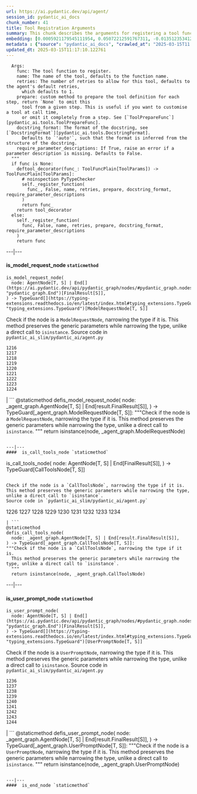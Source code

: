 ```yaml
---
url: https://ai.pydantic.dev/api/agent/
session_id: pydantic_ai_docs
chunk_number: 41
title: Tool Registration Arguments
summary: This chunk describes the arguments for registering a tool function, including parameters such as 'func', 'name', 'retries', 'prepare', 'docstring_format', and 'require_parameter_descriptions', detailing their default values and usage.
embedding: [0.0005921179545111954, 0.05072212591767311, -0.013512353412806988, -0.024599088355898857, -0.0077657937072217464, 0.015137899667024612, -0.006451386958360672, 0.007372106425464153, 0.011931256391108036, 0.0330951064825058, 0.01896047405898571, -0.037336766719818115, 0.017957206815481186, 0.017017437145113945, -0.026846913620829582, -0.020535221323370934, -0.04907117784023285, -0.014744212850928307, 0.021881377324461937, 0.04724244028329849, 0.07629907876253128, 0.01836359314620495, 0.016534853726625443, 0.02288464456796646, -0.0017969906330108643, 0.02341802604496479, 0.0038225736934691668, 0.04041006416082382, -0.0016271338099613786, 0.01828739605844021, 0.0466836579144001, -0.01737302541732788, -0.03939409926533699, 0.0012620207853615284, -0.01101053599268198, -0.001479501137509942, 0.0196081530302763, 0.025627752766013145, 0.01427432894706726, 0.04589628428220749, -0.02202107198536396, -0.02443399280309677, -0.031748950481414795, 0.03512703999876976, -0.005857681389898062, -7.217926031444222e-05, -0.005568766035139561, 0.04482952132821083, 0.011169280856847763, -0.0455406978726387, -0.010781943798065186, 0.0021192424464970827, 0.02605953998863697, 0.021030506119132042, -0.043915148824453354, -0.03337449952960014, -0.03604140877723694, -0.013702847063541412, 0.01624276302754879, -0.005759259685873985, 0.0051179309375584126, -0.00424165977165103, -0.000671093468554318, 0.054862190037965775, 0.006346615497022867, 0.011226429603993893, -0.0315711572766304, 0.005476694088429213, -0.01840169169008732, -0.028828047215938568, 0.004441678524017334, 0.048512399196624756, -0.06497105211019516, -0.024497490376234055, 0.003043137025088072, -0.001409653457812965, 0.04467712342739105, 0.028116870671510696, 0.01322026364505291, 0.01635706052184105, -0.014490221627056599, 0.06039920449256897, 0.00492108752951026, 0.030504392459988594, -0.004775042179971933, -0.04076565429568291, -0.020649518817663193, -0.030301200225949287, -0.07599429041147232, -0.03517783805727959, -0.01737302541732788, -0.0020033589098602533, 0.0224782582372427, 0.02418000064790249, 0.09870114177465439, 0.03317130357027054, -0.01612846739590168, -0.037717755883932114, -0.008172180503606796, 0.011201029643416405, 0.024827679619193077, 0.00129853212274611, -0.05313504487276077, 0.018490590155124664, 0.05460819602012634, -0.010337458923459053, 0.03868292272090912, 0.01520139817148447, 0.010115215554833412, 0.0035019093193113804, -0.06644420325756073, -0.01968435011804104, -0.026161136105656624, 0.05016334354877472, -0.0438135527074337, -0.03177434951066971, -0.016598351299762726, 0.030682187527418137, 0.02994561195373535, 0.0028716926462948322, -0.03365388885140419, -0.006895872298628092, 0.006756176706403494, -0.009619932621717453, -0.02527216449379921, 0.0077149951830506325, -0.014668015763163567, 0.007778493221849203, -0.03820033743977547, -0.013829843141138554, -0.019252564758062363, -0.0005774340825155377, -0.009810426272451878, -0.019557354971766472, -0.0258309468626976, -0.011124832555651665, -0.030453594401478767, 0.012572584673762321, -0.06994929164648056, 0.052525464445352554, -0.020141534507274628, -0.0004274202510714531, 0.0009151635458692908, 0.02877724915742874, -0.019671650603413582, 0.04155302792787552, -0.034771449863910675, 0.03545722737908363, -0.038581326603889465, 0.03398407623171806, 0.037717755883932114, 0.014071134850382805, 0.004851239733397961, -0.021957574412226677, -0.04937596991658211, 0.019747847691178322, 0.026719918474555016, 0.0621771477162838, 0.02730409801006317, -0.0208527110517025, -0.02303703874349594, 0.0018906500190496445, 0.0075879995711147785, 0.03743836283683777, -0.038428932428359985, -0.01658565178513527, 0.005622739437967539, -0.04086725041270256, -0.0470646470785141, 0.0014509271131828427, 0.008756360970437527, 0.008584916591644287, -0.008826208300888538, 0.024599088355898857, 0.04302617907524109, 0.013499653898179531, -0.06405668705701828, -0.03459365665912628, 0.000850871903821826, 0.017576219514012337, -0.0009945358615368605, 0.004184511955827475, -0.04856319725513458, -0.009962821379303932, -0.024573689326643944, -0.04427073895931244, 0.019989140331745148, -0.013829843141138554, -0.022694149985909462, -0.008280126377940178, 0.013169464655220509, 0.03388248011469841, 0.03792094811797142, -0.012744029052555561, 0.017817512154579163, -0.03220613673329353, 0.035863615572452545, -0.0172206312417984, 0.02586904540657997, 0.005473519209772348, -0.004136888310313225, 0.018985873088240623, 0.025183267891407013, 0.011988404206931591, 0.05072212591767311, -0.026872312650084496, -0.019912943243980408, 0.04076565429568291, 0.007441954221576452, -0.00936594046652317, -0.0015072814421728253, -0.0348222516477108, -0.019887542352080345, -0.005041733384132385, 0.014096534810960293, 0.0661902129650116, -0.009188146330416203, 0.03243472799658775, 0.011734412051737309, 0.03494924679398537, -0.013448855839669704, 0.046023279428482056, 0.04762342572212219, -0.0025907144881784916, -0.018046103417873383, 0.00940403901040554, 0.01997644081711769, -0.048258405178785324, -0.016611050814390182, 0.07975336909294128, -0.017703214660286903, 0.0010389843955636024, 0.022008372470736504, -0.025170568376779556, -0.002755808876827359, -0.03814953938126564, 8.9591572759673e-05, 0.006699028890579939, 0.024941977113485336, -0.044245339930057526, 0.0069593703374266624, -0.012826576828956604, 0.014553719200193882, -0.022529056295752525, -0.009353240951895714, 0.012115400284528732, 0.05303344875574112, 0.0008524593431502581, 0.01725872978568077, 0.05041733384132385, 0.08849067986011505, 0.016293561086058617, 0.01752542145550251, -0.00899130292236805, -0.03218073770403862, -0.005603690166026354, 0.008800809271633625, 0.00016936080646701157, -0.018515989184379578, 0.0005218734149821103, 0.07045727223157883, -0.023062437772750854, -0.03944489732384682, -0.009759627282619476, -0.016077669337391853, -0.03286651521921158, 0.050747524946928024, 0.03248552605509758, 0.00707366643473506, -0.009588182903826237, 0.033069707453250885, 0.03891151398420334, 0.04947756603360176, -0.05039193481206894, 0.00479726679623127, 0.010508903302252293, 0.02715170383453369, 0.06024681031703949, -0.026948509737849236, -0.04907117784023285, 0.010166014544665813, 0.003898771246895194, 0.04673445597290993, 0.05846887081861496, -0.005838632117956877, 0.014795011840760708, -0.03530483320355415, -0.005733860656619072, -0.027202501893043518, -0.005613214801996946, 0.0008635714766569436, -0.01861758530139923, -0.0003345545846968889, -0.026186535134911537, -0.015036303550004959, -0.05201748386025429, 0.03527943417429924, -0.021665483713150024, 0.008642064407467842, -0.050137944519519806, 0.009759627282619476, 0.0388353168964386, -0.03345069661736488, -0.002492292784154415, 0.02183057926595211, -0.02224966511130333, 0.004860764369368553, 0.011867757886648178, -0.014541019685566425, -0.007010168395936489, 0.00036610508686862886, 0.03286651521921158, -0.032993510365486145, -0.026999307796359062, -0.010959737934172153, -0.009156397543847561, 0.016191964969038963, -0.006343440618366003, 0.030986975878477097, -0.024332396686077118, -0.019747847691178322, -0.01987484283745289, 0.019747847691178322, 0.008889706805348396, -0.005908479914069176, 0.022046471014618874, -0.014375925064086914, 0.051458701491355896, 0.01295357197523117, 0.021513089537620544, -0.010781943798065186, -0.029132837429642677, 0.0151632996276021, 0.019773246720433235, 0.012382091023027897, -0.010845442302525043, -0.017233330756425858, 0.019697049632668495, -0.04355956241488457, 0.039343301206827164, -0.01563318446278572, -0.026923110708594322, -0.028116870671510696, -0.03969888761639595, 0.003311415668576956, 0.014045735821127892, 0.04264518991112709, 0.04968075826764107, -0.02636433020234108, 0.042924582958221436, 0.019011272117495537, -0.01384254265576601, 0.022757647559046745, 0.00991837214678526, -0.05054432898759842, -0.018008004873991013, -0.025780148804187775, -0.004454378038644791, 0.003205056767910719, 0.019989140331745148, -0.026338929310441017, -0.011112133041024208, -0.03751455992460251, -0.005689411889761686, -0.023862512782216072, 0.004997285082936287, -0.00510840630158782, -0.010280310176312923, -0.022579854354262352, 0.02420540153980255, -0.008616665378212929, 0.05095071718096733, 0.021436892449855804, -0.0034415863920003176, 0.011378823779523373, 0.015455389395356178, -0.03497464582324028, -0.04155302792787552, 0.0644630715250969, 0.026161136105656624, 0.04574389010667801, -0.006895872298628092, -0.015087101608514786, -0.013131366111338139, -0.009607233107089996, -0.0049179126508533955, -0.004286108538508415, -0.012534486129879951, -0.04475332051515579, 0.02175438217818737, 0.0021192424464970827, -0.056487735360860825, 0.028701052069664, -0.013525052927434444, 0.025030873715877533, 0.020560620352625847, 0.009397689253091812, 0.04239119961857796, 0.053693827241659164, -0.024167301133275032, -0.006079924292862415, 0.039419498294591904, -0.0017763538053259254, 0.013067868538200855, 0.019620852544903755, 0.028828047215938568, 0.055471766740083694, 0.017512721940875053, -0.00959453359246254, -0.012629732489585876, 0.06359949707984924, 0.021589286625385284, 0.022490957751870155, -0.01422352995723486, 0.03047899343073368, -0.05836727097630501, 0.02621193416416645, 0.020179633051156998, 0.007270509842783213, -0.00902940146625042, -0.014058435335755348, -0.07650227099657059, -0.020522521808743477, 0.0016826944192871451, 0.0021859153639525175, 0.0323331318795681, 0.0224782582372427, -0.03855592757463455, 0.029488425701856613, -0.07391156256198883, 0.04000367969274521, 0.010102516040205956, 0.027405694127082825, -0.057503700256347656, 0.012426539324223995, -0.040740255266427994, 0.026643719524145126, 0.019316062331199646, -0.0008794459281489253, 0.021322594955563545, -0.03413647413253784, -0.07111765444278717, 0.010947038419544697, 0.03258712217211723, -0.011042285710573196, -0.006251368671655655, 0.008673813194036484, -0.03614300489425659, 0.008972253650426865, 0.015645883977413177, -0.03723517060279846, 0.005867206025868654, -0.005987852346152067, 0.0035336583387106657, -0.0330951064825058, -0.0338570810854435, 0.09235134720802307, 0.004403579514473677, 0.06009441614151001, -0.036777984350919724, 0.07416555285453796, -0.013588551431894302, 0.005689411889761686, 0.029869413003325462, 0.007924538105726242, 0.026872312650084496, -0.026846913620829582, 0.014020336791872978, -0.010477153584361076, 0.02280844748020172, 0.046175673604011536, -0.02798987552523613, 0.03383168205618858, 0.006286292336881161, -0.01685234345495701, 0.019138267263770103, 0.03230773285031319, 0.02360852062702179, 0.023887911811470985, -0.0463026724755764, -0.008496019057929516, -0.05775769427418709, 0.011054985225200653, 0.011264528147876263, 0.02722790092229843, 0.029793215915560722, 0.02753269113600254, 0.010439055040478706, -0.05328743904829025, 0.008045184426009655, 0.0023367227986454964, 0.015353793278336525, 0.02186867780983448, -0.013740946538746357, 0.047420233488082886, 0.02651672437787056, 0.01836359314620495, -0.01725872978568077, -0.018935075029730797, -0.011632815934717655, -0.012229695916175842, -0.006403763312846422, 0.007702295668423176, 0.01802070438861847, -0.016420558094978333, -0.04701384902000427, 0.018782678991556168, 0.04249279573559761, -0.004924262408167124, 0.028599455952644348, -0.07909298688173294, 0.03154575824737549, -0.0030367872677743435, 0.03040279634296894, -0.0058862557634711266, 0.039648089557886124, 0.025551555678248405, 0.03715897351503372, -0.024599088355898857, 0.002687548752874136, 0.01926526427268982, -0.018719181418418884, -0.009772327728569508, -0.008756360970437527, -0.02141149342060089, 0.00814043078571558, 0.018858877941966057, 0.021576587110757828, -0.06425987929105759, -0.006387888919562101, 0.04231500253081322, -0.06268513202667236, 0.041832417249679565, 0.021741682663559914, -0.04714084416627884, 0.0024526065681129694, 0.017627017572522163, 0.014553719200193882, -0.019735148176550865, -0.0026050014421343803, -0.002017645863816142, -0.0009969170205295086, -0.03263792395591736, -0.007949937134981155, -0.010413656011223793, 0.028472458943724632, 0.015125200152397156, -0.0006810150225646794, 0.009010352194309235, -0.0100453682243824, 0.0200907364487648, -0.015493487939238548, 0.0355842262506485, -0.04792821779847145, 0.008984953165054321, 0.00920084584504366, -0.02613573707640171, -0.006914921570569277, 0.01025491114705801, 0.003222518600523472, -0.010127915069460869, -0.002614526078104973, 0.020154234021902084, 0.02644052729010582, -0.036244604736566544, 0.03172355145215988, 0.049655359238386154, 0.04739483445882797, 0.025399161502718925, 0.004692494869232178, 0.007022867910563946, 0.013829843141138554, -0.0031145720276981592, -0.011486770585179329, 0.03969888761639595, -0.05034113675355911, 0.022262364625930786, -0.01676344685256481, -0.03352689370512962, -0.028396261855959892, -0.013931440189480782, -0.03411107510328293, 0.04475332051515579, 0.009391339495778084, -0.038251135498285294, 0.0075879995711147785, -0.018071502447128296, 0.015887174755334854, 0.009511985816061497, -0.05283025652170181, -0.008464270271360874, 0.00042662653140723705, 0.019697049632668495, -0.016598351299762726, -0.04142603278160095, -0.027126304805278778, 0.017284128814935684, 0.012566234916448593, -0.03494924679398537, -0.00594975333660841, 0.022122669965028763, -0.023900611326098442, 0.005127455573529005, 0.042061012238264084, -0.002798669971525669, -0.010159664787352085, 0.01771591417491436, -0.007441954221576452, -0.025957942008972168, -0.0034542859066277742, 0.004368655849248171, 0.01896047405898571, -0.0005040146061219275, -0.012591633945703506, 0.024218101054430008, 0.012521786615252495, -0.02108130417764187, 0.010229512117803097, 0.03751455992460251, -0.03116477094590664, -0.00474964315071702, 0.019011272117495537, 0.013982238247990608, -0.023849813267588615, 0.026542123407125473, -0.014172731898725033, 0.016636449843645096, -0.0017827036790549755, -0.00847696978598833, 0.008496019057929516, -0.010940688662230968, 0.009232595562934875, 0.03995288163423538, -0.040664058178663254, -0.04335636645555496, -0.03459365665912628, 0.04256899282336235, -0.005273500923067331, 0.003157433122396469, -0.035939812660217285, -0.01189950667321682, -0.013067868538200855, 0.020039938390254974, -0.011842358857393265, -0.05054432898759842, -0.00843887124210596, -0.04256899282336235, 0.010978787206113338, 0.009651681408286095, 0.0031479084864258766, 0.006257718428969383, -0.03017420321702957, -0.003157433122396469, -0.003625730285421014, 0.006089448928833008, -0.001812865142710507, -0.026262732222676277, -0.005352873355150223, -0.01987484283745289, 0.011397873982787132, -0.012064601294696331, 0.02557695470750332, -0.020484423264861107, 0.012775777839124203, -0.04808061197400093, 0.016217363998293877, 0.034619055688381195, 0.025818247348070145, 0.014096534810960293, 0.005819582846015692, 0.008635714650154114, 0.026034140959382057, 0.025932542979717255, -0.013321859762072563, 0.01199475396424532, 0.011429622769355774, 0.009480237029492855, -0.02594524249434471, -0.03230773285031319, 0.04142603278160095, 0.005451295059174299, -0.0008135669049806893, -0.044169142842292786, 0.0453375019133091, 0.009238945320248604, -0.006991119123995304, 0.025246765464544296, -0.006578382570296526, 0.010439055040478706, -0.0028732800856232643, 0.0010342220775783062, 0.0005726717063225806, 0.009600883349776268, 0.0009151635458692908, 0.012921823188662529, 0.050595130771398544, -0.02844705991446972, 0.02280844748020172, -0.019316062331199646, -0.03611760586500168, -0.015849076211452484, -0.0030590114183723927, -0.05196668207645416, 0.010927989147603512, -0.02666911855340004, -0.01681424491107464, 0.021805180236697197, 0.016979338601231575, 0.04185781627893448, -0.04076565429568291, -0.0303265992552042, 0.010432705283164978, -0.020763814449310303, -0.00462582241743803, -0.02360852062702179, -0.014033036306500435, 0.02398950792849064, 0.02047172375023365, 0.038657523691654205, 0.0010588275035843253, -0.008800809271633625, -0.004317857325077057, 0.0026986608281731606, -0.0038193988148123026, 0.020611418411135674, 0.002395458286628127, -0.01582367718219757, 0.020217731595039368, 0.0018636634340509772, -0.020497122779488564, -0.05460819602012634, 0.012439238838851452, -0.01861758530139923, -0.03403487429022789, 0.007410205435007811, 0.010502553544938564, -0.04838540032505989, 0.01662375032901764, -0.025894444435834885, 0.007099065463989973, 0.022376660257577896, 0.012871025130152702, -0.018554087728261948, -0.022643351927399635, -0.05608134716749191, -0.00028990762075409293, -0.018109602853655815, 0.05374462530016899, -0.058672063052654266, 0.03566042333841324, 0.0070355674251914024, 0.009226244874298573, -0.02402760647237301, 0.019595453515648842, 0.004321032203733921, -0.0005524317384697497, -0.007403855677694082, -0.0005389384459704161, -0.014782311394810677, 0.025208666920661926, -0.009296093136072159, -0.03362848982214928, 0.012807526625692844, 0.019023971632122993, 0.003784474916756153, -0.00390829611569643, -0.02892964519560337, 0.014121933840215206, -0.025589654222130775, -0.006283117458224297, 0.032841116189956665, 0.0007449097465723753, -0.0129154734313488, 0.04429613798856735, 0.010623198933899403, -0.017246030271053314, 0.0038479729555547237, -0.06288832426071167, 0.0046639209613204, -0.010781943798065186, 0.00434325635433197, 0.00810233224183321, -0.008127731271088123, 0.012172548100352287, 0.03814953938126564, 0.025411861017346382, 0.009372290223836899, -0.002706598024815321, -0.05963722988963127, -0.0115756681188941, -0.07792462408542633, 6.275378837017342e-05, 0.008229328319430351, 0.006641880609095097, 0.01790640875697136, -0.03296811133623123, -0.009721528738737106, -0.09656760841608047, 0.01442672312259674, 0.025488058105111122, 0.01275037880986929, 0.020598718896508217, 0.03154575824737549, -0.010864491574466228, 0.04002907872200012, -0.003698752960190177, -0.008737311698496342, 0.027253299951553345, 0.02345612458884716, -0.019557354971766472, -0.03197754546999931, 0.023811712861061096, -0.015417290851473808, -0.0018843002617359161, -0.01896047405898571, 0.021805180236697197, -0.02190677635371685, -0.021068604663014412, 0.01685234345495701, -0.04978235438466072, 0.013385358266532421, -0.012521786615252495, -0.000940562691539526, -0.002357359742745757, -0.0048671141266822815, 0.056487735360860825, -0.007067316677421331, -0.027634287253022194, -0.016179265454411507, -0.009035751223564148, 0.014045735821127892, -0.04838540032505989, 0.015810977667570114, 0.031215569004416466, 0.006387888919562101, 0.017614318057894707, 0.005130630452185869, 0.029056640341877937, -0.007638797629624605, -0.006073574535548687, 0.008267426863312721, -0.019671650603413582, 0.0004786154313478619, -0.020674917846918106, -0.03924170508980751, 0.005381447263062, -0.00420356122776866, -0.0014604517491534352, -0.019658951088786125, -0.02428159862756729, 0.001636658445931971, 0.0392163060605526, 0.03868292272090912, -0.002325610723346472, 0.011867757886648178, -0.017804812639951706, 0.05148410052061081, 0.023405326530337334, -0.001367586082778871, -0.022351261228322983, 0.003787650028243661, 0.0032764917705208063, -0.03916550800204277, 0.007880089804530144, 0.004168637562543154, 0.0014509271131828427, -0.02428159862756729, -0.016979338601231575, 0.03078378364443779, -0.0010334283579140902, 0.002801845083013177, 0.01760161854326725, 0.004940136801451445, -0.0005464788409881294, -0.013169464655220509, -0.006514884997159243, 0.0005964834126643836, 0.046785254031419754, 0.02900584228336811, 0.012451938353478909, 0.015023604035377502, -0.048334602266550064, 0.002376409014686942, 0.006559333298355341, -0.0005754497251473367, -0.019443057477474213, -0.018630284816026688, 0.009308792650699615, 0.012267794460058212, -0.008629364892840385, -0.0015937973512336612, -0.028091471642255783, -0.0031415587291121483, -0.004870289005339146, 0.028701052069664, 0.020687617361545563, 0.02424350008368492, 0.004384530242532492, 0.022795747965574265, -0.043153174221515656, -0.0006643467932008207, -0.014045735821127892, 0.03548262640833855, -0.003470160299912095, -0.011569318361580372, -0.019392259418964386, 0.043838951736688614, 0.03380628302693367, 0.0025859521701931953, -0.010807342827320099, 0.0067117284052073956, -0.028243867680430412, -0.023735515773296356, 0.0816837027668953, -0.028701052069664, -0.04071485623717308, 0.01794450730085373, -0.009486586786806583, 0.015429990366101265, 0.006467261351644993, 0.029361430555582047, -0.00810233224183321, 0.0208527110517025, -0.0006020395085215569, 0.007410205435007811, -0.01997644081711769, -0.006403763312846422, 0.019087469205260277, 0.011988404206931591, -0.009721528738737106, -0.016496755182743073, -0.01718253269791603, -0.008394422940909863, 0.05211907997727394, -0.05526857450604439, -0.030047208070755005, -0.0028812172822654247, -0.010870841331779957, -0.028701052069664, 0.014083835296332836, 0.005283025559037924, -0.04759802669286728, -0.023354528471827507, 0.0038003495428711176, -0.04650586470961571, 0.026694517582654953, -0.018554087728261948, -0.02722790092229843, 0.024726083502173424, -0.019328761845827103, 0.01888427697122097, -0.04223880544304848, 0.028675653040409088, -0.00840712245553732, -0.028802648186683655, -0.021284496411681175, -0.01388064119964838, -0.015480788424611092, 0.03792094811797142, -0.009988220408558846, 0.003406662493944168, -0.008711912669241428, 0.009943771176040173, -0.008559517562389374, 0.02244015969336033, -0.034161873161792755, 0.01689044199883938, -0.02976781688630581, -0.02334182895720005, 0.03560962527990341, -0.015925273299217224, 0.050214141607284546, 0.046556662768125534, 0.039648089557886124, 0.016064969822764397, -0.005918004550039768, 0.03070758655667305, 0.012928172945976257, 0.003959094174206257, -0.0034352366346865892, -0.0069974688813090324, 0.04645506665110588, -0.01195665542036295, 0.02538646198809147, 0.030758384615182877, 0.017690515145659447, 0.013613950461149216, 0.04320397228002548, 0.02969161979854107, -0.012039202265441418, -0.008089632727205753, -0.025843646377325058, 0.007651497144252062, 0.008324574679136276, -0.02236396074295044, 0.010661297477781773, 0.0015509362565353513, 0.029996410012245178, 0.05328743904829025, 0.0194176584482193, -0.0029701143503189087, 0.005517967976629734, 0.02885344624519348, 0.007302258629351854, -0.03474605083465576, -0.02984401397407055, 0.015912573784589767, -0.007543550804257393, -0.002038282575085759, 0.004622647538781166, -0.006410113535821438, -0.012934522703289986, 0.03614300489425659, 0.013131366111338139, 0.0059751528315246105, 0.0006778401439078152, -0.0038416231982409954, -0.012045552022755146, 0.016407858580350876, 0.0237228162586689, 0.015353793278336525, 0.006076749414205551, 0.04010527580976486, 0.012693230994045734, 0.004213085863739252, 0.049655359238386154, -0.04162922501564026, -0.05054432898759842, -0.02705010585486889, -0.0003672956954687834, 0.008584916591644287, 0.03784475103020668, -0.03179974853992462, 0.03078378364443779, 0.020954307168722153, -0.018185799941420555, 0.03273952007293701, 0.005219527520239353, 0.02674531750380993, 0.01554428692907095, -0.0025684901047497988, 0.01706823706626892, 0.02144959196448326, 0.038809917867183685, 0.040206871926784515, 0.009518335573375225, -0.018909676000475883, -0.03126636892557144, -0.017779413610696793, 0.027964476495981216, -0.01763971708714962, 0.0026938985101878643, -0.01093433890491724, 0.02096700668334961, 0.03652399405837059, 0.005083007272332907, 0.014972805976867676, 0.026872312650084496, 0.014960105530917645, 0.006756176706403494, 0.03266332298517227, -0.015112500637769699, 0.016268162056803703, -0.012490037828683853, 0.037946347147226334, 0.006314866244792938, 0.012534486129879951, -0.03929250314831734, -0.0006964926142245531, 0.0005405258852988482, 0.037260569632053375, -0.0027256475295871496, -0.03657479211688042, -0.006022776011377573, -0.021094003692269325, -0.0009484999463893473, -0.03474605083465576, -0.004581373650580645, -0.0165475532412529, 0.056182943284511566, 0.023443425074219704, 0.023748215287923813, -0.02707550674676895, -0.007397505920380354, -0.05216987803578377, -0.007613398600369692, -0.027558090165257454, 0.006737127434462309, 7.495729369111359e-05, -0.0101406155154109, -0.008813508786261082, 0.013855242170393467, -0.018185799941420555, 0.003854322712868452, 0.015125200152397156, -0.029894812032580376, -0.014515620656311512, 0.039114709943532944, -0.005448120180517435, 0.005292550195008516, 0.011366124264895916, 0.005451295059174299, -0.014541019685566425, 0.022071871906518936, -0.03230773285031319, -0.010705746710300446, -0.022198867052793503, -0.02410380356013775, -0.037108175456523895, 0.007448303978890181, 0.030961576849222183, 0.031748950481414795, 0.06527584791183472, -0.0426705926656723, -0.012782127596437931, -0.02194487489759922, -0.010267610661685467, 0.018820777535438538, 0.0034384115133434534, 0.01689044199883938, 0.010959737934172153, -0.016611050814390182, 0.0068704732693731785, -0.012477338314056396, 0.001254083588719368, 0.01767781563103199, 0.004184511955827475, 0.01763971708714962, -0.024599088355898857, 0.01911286823451519, 0.03207914158701897, -0.03169815242290497, -0.01083909161388874, -0.035939812660217285, -0.027939077466726303, -0.027431095018982887, -0.0174111258238554, 0.002622463507577777, 0.014198130927979946, -0.022973541170358658, 0.018871577456593513, 0.016407858580350876, 9.90666521829553e-05, 0.021462291479110718, 0.030605988577008247, 0.004171812441200018, -0.0067307776771485806, 0.07507991790771484, 0.010959737934172153, -0.018668383359909058, 0.01691584102809429, 0.012178897857666016, 0.00399401830509305, 0.00018493764218874276, 0.026491325348615646, 0.012388440780341625, -0.003066948615014553, -0.014071134850382805, 0.0598912239074707, 0.0015866538742557168, 0.006337090861052275, 0.035000044852495193, 0.01325836218893528, -0.012343992479145527, -0.010470803827047348, -0.030225001275539398, 0.0258309468626976, 0.008927805349230766, 0.023964108899235725, -0.002312911208719015, -0.022338561713695526, 0.02915823645889759, -0.010610499419271946, -9.282847713620868e-06, 0.010902590118348598, 0.02598334103822708, 0.02738029509782791, 0.0016684073489159346, -0.004635347053408623, 0.0031939444597810507, 0.0200907364487648, -0.015150600112974644, 0.007911838591098785, 0.034390464425086975, -0.03281571716070175, 0.008623015135526657, 0.009772327728569508, 0.004321032203733921, -0.001119944266974926, -0.007905488833785057, -0.001747779780998826, 0.004813141189515591, 0.025513457134366035, 0.00345111102797091, -0.00806423369795084, 0.001857313676737249, 0.016484055668115616, -0.009054801426827908, -0.005571940913796425, 0.020484423264861107, 0.017550820484757423, -0.003603505901992321, -0.030377397313714027, -0.02322753332555294, 0.015468088909983635, 0.048512399196624756, 0.03853052854537964, -0.003179657505825162, 0.016941240057349205, -0.006686329375952482, 0.001655707834288478, 0.015417290851473808, -0.004622647538781166, 0.04480411857366562, -0.0115756681188941, -0.0294630266726017, 0.047267839312553406, -0.0020224081818014383, -0.0056354389525949955, 0.005067132879048586, -0.008305525407195091, -0.0022494131699204445, 0.004378180485218763, 0.007302258629351854, -0.05018874257802963, 0.014363225549459457, 0.0018176274606958032, -0.0019382735481485724, -0.029361430555582047, -0.018668383359909058, 0.0075562503188848495, -0.059992820024490356, -0.008984953165054321, 0.02266875095665455, -0.005648138467222452, -0.037793952971696854, 0.01846519112586975, 0.012521786615252495, -0.001368379802443087, 0.009721528738737106, -0.010813692584633827, 0.043838951736688614, -0.003447936149314046, 0.008426171727478504, -0.015112500637769699, -0.018046103417873383, 0.03393327817320824, 0.04449933022260666, 0.0037273268681019545, -0.030961576849222183, 0.010553351603448391, 0.034238070249557495, -0.005819582846015692, -0.0033463395666331053, -0.015836376696825027, -0.00686412351205945, -0.00857221707701683, 0.014007637277245522, -0.019366860389709473, -0.005695762112736702, 0.003689228091388941, 0.004587723407894373, 0.024535588920116425, -0.026110338047146797, 0.012763078324496746, -0.01771591417491436, -0.010947038419544697, 0.005521142855286598, -0.01990024372935295, -0.008724612183868885, 0.007270509842783213, 0.017398426309227943, 0.010267610661685467, 0.02266875095665455, -0.022084571421146393, -0.018719181418418884, 0.0059434035792946815, -0.011493120342493057, -0.006584732327610254, 0.005048083141446114, -0.01650945469737053, 0.0029526525177061558, 0.0034161871299147606, 0.02496737614274025, -0.028269266709685326, -0.032841116189956665, 0.014604517258703709, -0.0076768966391682625, 0.03146956115961075, 0.019062070176005363, 0.0012731329770758748, 0.012051901780068874, 0.01562048401683569, 0.020674917846918106, 0.012756728567183018, 0.023011639714241028, -0.001412034616805613, -0.023392627015709877, -0.010115215554833412, 0.012090000323951244, 0.007156213745474815, -0.010927989147603512, -0.06126277521252632, 0.026694517582654953, -0.026770716533064842, -0.04127363860607147, -0.02915823645889759, 0.018935075029730797, -0.015760179609060287, 0.0012969446834176779, -0.010458104312419891, 0.02553885616362095, 0.015772879123687744, 0.008623015135526657, 0.013664748519659042, 0.0021446417085826397, 0.022795747965574265, -0.019849443808197975, 0.010947038419544697, -0.002084318781271577, 0.015658583492040634, 0.0047591677866876125, -0.018592186272144318, 0.0034384115133434534, -0.0466836579144001, -0.022910043597221375, -0.00567671237513423, -0.018198499456048012, 0.005749735049903393, -0.009505636058747768, -0.015391891822218895, 0.00868651270866394, 0.005959277972579002, -0.006133897230029106, -0.029666220769286156, 0.004009892698377371, -0.01987484283745289, 0.029132837429642677, -0.01672534830868244, 0.0005409227451309562, -0.008375373668968678, -0.02931063249707222, 0.01254083588719368, -0.009042100980877876, 0.00442897854372859, 0.02844705991446972, 0.04127363860607147, 0.027862880378961563, -0.007340357638895512, -0.030301200225949287, 0.02730409801006317, 0.003062186297029257, 0.012255094945430756, 0.0032352181151509285, 0.03047899343073368, 0.012242395430803299, -0.01605227030813694, 0.006933970842510462, 0.017207931727170944, 0.020878110080957413, 0.02183057926595211, 0.027583489194512367, -0.004194036591798067, 0.022465558722615242, 0.004416279029101133, -0.021894076839089394, -0.04015607386827469, -0.009321492165327072, -0.005559241399168968, 0.02077651396393776, -0.025767449289560318, -0.0052068280056118965, 0.010775594040751457, 0.03588901460170746, -0.0008167417836375535, -0.012902773916721344, 0.027507292106747627, 0.024014906957745552, -0.017703214660286903, -0.016611050814390182, -0.027278698980808258, -0.00885795708745718, -0.02969161979854107, 0.003111397149041295, 0.02854865789413452, 0.02674531750380993, -0.01869378238916397, -0.005610039923340082, 0.053389035165309906, -0.009524685330688953, 0.025246765464544296, -0.015595084987580776, 0.005200478248298168, 0.014591817744076252, -0.0014834697358310223, -0.01714443415403366, 0.019125567749142647, 0.016445957124233246, 0.031113972887396812, 0.005657663103193045, -0.01388064119964838, 0.0398004874587059, -0.010286659933626652, 0.03908931091427803, -0.054862190037965775, 0.0008092013886198401, 0.007943587377667427, -0.01329646073281765, 0.006048175040632486, -0.0038416231982409954, 0.02613573707640171, 0.005918004550039768, 0.04310237616300583, -0.007162563502788544, -0.009975520893931389, -0.011582017876207829, -0.04201021417975426, 0.03146956115961075, 0.016077669337391853, -0.0034003127366304398, 0.024167301133275032, 0.018122302368283272, 0.018858877941966057, -0.029818614944815636, 0.010019969195127487, -0.0047591677866876125, -0.03566042333841324, 0.008927805349230766, -0.031291767954826355, -0.007689596153795719, -0.02814226970076561, -0.022071871906518936, 0.006206919904798269, -0.03253632411360741, 0.026796115562319756, 0.018515989184379578, 0.008508718572556973, 0.013144065625965595, -0.017588919028639793, 0.016420558094978333, -0.030961576849222183, -0.0005107612814754248, -0.0006857773405499756, 0.01953195407986641, -0.03753995895385742, -0.022605253383517265, 0.023773614317178726, -0.03101237677037716, -0.019811345264315605, 0.027177102863788605, -0.0021557537838816643, -0.01570938155055046, 0.019709749147295952, -0.01233129296451807, -0.01038825698196888, -0.02489117719233036, 0.0075372010469436646, 0.04566769301891327, 0.03124096803367138, 0.013436156325042248, 0.007721344940364361, -0.0007762618479318917, 0.012147149071097374, -0.03840353339910507, 0.02489117719233036, -0.03974968567490578, 0.013144065625965595, -0.0026304007042199373, 0.02722790092229843, 0.05730050802230835, -0.01000726968050003, 0.009835825301706791, -0.02353232353925705, -0.017461923882365227, 0.021881377324461937, 0.025767449289560318, 0.011448672041296959, 0.003790824906900525, -0.004886163864284754, 0.017741313204169273, 0.021538488566875458, 0.018554087728261948, 0.003476510290056467, -0.0016922191716730595, 0.017538120970129967, 0.04421994090080261, 0.015417290851473808, -0.05257626250386238, 0.0038892466109246016, -0.012813876383006573, -0.0037082775961607695, -0.007029217667877674, 0.0405624620616436, -0.006149772088974714, -0.015417290851473808, -0.005483043845742941, 0.006527584511786699, -0.009264344349503517, 0.002781208138912916, 0.020598718896508217, -0.014350526034832, 0.008997652679681778, 0.007505452260375023, -0.021716283634305, -0.00940403901040554, 0.008007085882127285, 0.009994570165872574, -0.028269266709685326, 0.03421267122030258, 0.043381769210100174, -0.011709013022482395, 0.013982238247990608, 0.008997652679681778, -0.00016747572226449847, 0.01131532620638609, 0.0003766219306271523, -0.004076565150171518, -0.021347995847463608, 0.0009358003735542297, 0.035863615572452545, -0.03792094811797142, 0.009257994592189789, -0.022897344082593918, -0.004854414612054825, -0.0009072262910194695, 0.000627438654191792, -0.007613398600369692, 0.023887911811470985, -0.003625730285421014, 0.02760888822376728, 0.0018716007471084595, -0.0016668199095875025, 0.00011766955140046775, 0.0002718504110816866, -0.03723517060279846, -0.0004325794579926878]
metadata : {"source": "pydantic_ai_docs", "crawled_at": "2025-03-15T11:17:10.122761", "url_path": "/api/agent/", "chunk_size": 4666}
updated_dt: 2025-03-15T11:17:10.122761
---
```

```
  Args:
    func: The tool function to register.
    name: The name of the tool, defaults to the function name.
    retries: The number of retries to allow for this tool, defaults to the agent's default retries,
      which defaults to 1.
    prepare: custom method to prepare the tool definition for each step, return `None` to omit this
      tool from a given step. This is useful if you want to customise a tool at call time,
      or omit it completely from a step. See [`ToolPrepareFunc`][pydantic_ai.tools.ToolPrepareFunc].
    docstring_format: The format of the docstring, see [`DocstringFormat`][pydantic_ai.tools.DocstringFormat].
      Defaults to `'auto'`, such that the format is inferred from the structure of the docstring.
    require_parameter_descriptions: If True, raise an error if a parameter description is missing. Defaults to False.
  """
  if func is None:
    deftool_decorator(func_: ToolFuncPlain[ToolParams]) -> ToolFuncPlain[ToolParams]:
      # noinspection PyTypeChecker
      self._register_function(
        func_, False, name, retries, prepare, docstring_format, require_parameter_descriptions
      )
      return func_
    return tool_decorator
  else:
    self._register_function(
      func, False, name, retries, prepare, docstring_format, require_parameter_descriptions
    )
    return func

```
  
---|---  
####  is_model_request_node `staticmethod`
```
is_model_request_node(
  node: AgentNode[T, S] | End[](https://ai.pydantic.dev/api/pydantic_graph/nodes/#pydantic_graph.nodes.End "pydantic_graph.End")[FinalResult[S]],
) -> TypeGuard[](https://typing-extensions.readthedocs.io/en/latest/index.html#typing_extensions.TypeGuard "typing_extensions.TypeGuard")[ModelRequestNode[T, S]]

```

Check if the node is a `ModelRequestNode`, narrowing the type if it is.
This method preserves the generic parameters while narrowing the type, unlike a direct call to `isinstance`.
Source code in `pydantic_ai_slim/pydantic_ai/agent.py`
```
1216
1217
1218
1219
1220
1221
1222
1223
1224
```
| ```
@staticmethod
defis_model_request_node(
  node: _agent_graph.AgentNode[T, S] | End[result.FinalResult[S]],
) -> TypeGuard[_agent_graph.ModelRequestNode[T, S]]:
"""Check if the node is a `ModelRequestNode`, narrowing the type if it is.
  This method preserves the generic parameters while narrowing the type, unlike a direct call to `isinstance`.
  """
  return isinstance(node, _agent_graph.ModelRequestNode)

```
  
---|---  
####  is_call_tools_node `staticmethod`
```
is_call_tools_node(
  node: AgentNode[T, S] | End[](https://ai.pydantic.dev/api/pydantic_graph/nodes/#pydantic_graph.nodes.End "pydantic_graph.End")[FinalResult[S]],
) -> TypeGuard[](https://typing-extensions.readthedocs.io/en/latest/index.html#typing_extensions.TypeGuard "typing_extensions.TypeGuard")[CallToolsNode[T, S]]

```

Check if the node is a `CallToolsNode`, narrowing the type if it is.
This method preserves the generic parameters while narrowing the type, unlike a direct call to `isinstance`.
Source code in `pydantic_ai_slim/pydantic_ai/agent.py`
```
1226
1227
1228
1229
1230
1231
1232
1233
1234
```
| ```
@staticmethod
defis_call_tools_node(
  node: _agent_graph.AgentNode[T, S] | End[result.FinalResult[S]],
) -> TypeGuard[_agent_graph.CallToolsNode[T, S]]:
"""Check if the node is a `CallToolsNode`, narrowing the type if it is.
  This method preserves the generic parameters while narrowing the type, unlike a direct call to `isinstance`.
  """
  return isinstance(node, _agent_graph.CallToolsNode)

```
  
---|---  
####  is_user_prompt_node `staticmethod`
```
is_user_prompt_node(
  node: AgentNode[T, S] | End[](https://ai.pydantic.dev/api/pydantic_graph/nodes/#pydantic_graph.nodes.End "pydantic_graph.End")[FinalResult[S]],
) -> TypeGuard[](https://typing-extensions.readthedocs.io/en/latest/index.html#typing_extensions.TypeGuard "typing_extensions.TypeGuard")[UserPromptNode[T, S]]

```

Check if the node is a `UserPromptNode`, narrowing the type if it is.
This method preserves the generic parameters while narrowing the type, unlike a direct call to `isinstance`.
Source code in `pydantic_ai_slim/pydantic_ai/agent.py`
```
1236
1237
1238
1239
1240
1241
1242
1243
1244
```
| ```
@staticmethod
defis_user_prompt_node(
  node: _agent_graph.AgentNode[T, S] | End[result.FinalResult[S]],
) -> TypeGuard[_agent_graph.UserPromptNode[T, S]]:
"""Check if the node is a `UserPromptNode`, narrowing the type if it is.
  This method preserves the generic parameters while narrowing the type, unlike a direct call to `isinstance`.
  """
  return isinstance(node, _agent_graph.UserPromptNode)

```
  
---|---  
####  is_end_node `staticmethod`